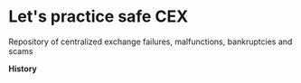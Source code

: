 # Let's practice safe CEX
Repository of centralized exchange failures, malfunctions, bankruptcies and scams

<b> History </b>
